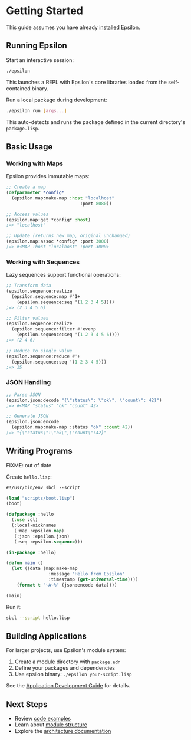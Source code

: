# Getting Started

This guide assumes you have already [installed Epsilon](installation.md).

## Running Epsilon

Start an interactive session:

```bash
./epsilon
```

This launches a REPL with Epsilon's core libraries loaded from the self-contained binary.

Run a local package during development:

```bash
./epsilon run [args...]
```

This auto-detects and runs the package defined in the current directory's `package.lisp`.

## Basic Usage

### Working with Maps

Epsilon provides immutable maps:

```lisp
;; Create a map
(defparameter *config* 
  (epsilon.map:make-map :host "localhost" 
                            :port 8080))

;; Access values
(epsilon.map:get *config* :host)
;=> "localhost"

;; Update (returns new map, original unchanged)
(epsilon.map:assoc *config* :port 3000)
;=> #<MAP :host "localhost" :port 3000>
```

### Working with Sequences

Lazy sequences support functional operations:

```lisp
;; Transform data
(epsilon.sequence:realize 
  (epsilon.sequence:map #'1+ 
    (epsilon.sequence:seq '(1 2 3 4 5))))
;=> (2 3 4 5 6)

;; Filter values  
(epsilon.sequence:realize 
  (epsilon.sequence:filter #'evenp 
    (epsilon.sequence:seq '(1 2 3 4 5 6))))
;=> (2 4 6)

;; Reduce to single value
(epsilon.sequence:reduce #'+ 
  (epsilon.sequence:seq '(1 2 3 4 5)))
;=> 15
```

### JSON Handling

```lisp
;; Parse JSON
(epsilon.json:decode "{\"status\": \"ok\", \"count\": 42}")
;=> #<MAP "status" "ok" "count" 42>

;; Generate JSON
(epsilon.json:encode 
  (epsilon.map:make-map :status "ok" :count 42))
;=> "{\"status\":\"ok\",\"count\":42}"
```

## Writing Programs

FIXME: out of date

Create `hello.lisp`:

```lisp
#!/usr/bin/env sbcl --script

(load "scripts/boot.lisp")
(boot)

(defpackage :hello
  (:use :cl)
  (:local-nicknames
   (:map :epsilon.map)
   (:json :epsilon.json)
   (:seq :epsilon.sequence)))

(in-package :hello)

(defun main ()
  (let ((data (map:make-map 
                :message "Hello from Epsilon"
                :timestamp (get-universal-time))))
    (format t "~A~%" (json:encode data))))

(main)
```

Run it:

```bash
sbcl --script hello.lisp
```

## Building Applications

For larger projects, use Epsilon's module system:

1. Create a module directory with `package.edn`
2. Define your packages and dependencies
3. Use epsilon binary: `./epsilon your-script.lisp`

See the [Application Development Guide](app-development-guide.md) for details.

## Next Steps

- Review [code examples](examples.md)
- Learn about [module structure](../architecture/module-management.md)
- Explore the [architecture documentation](../architecture/)
